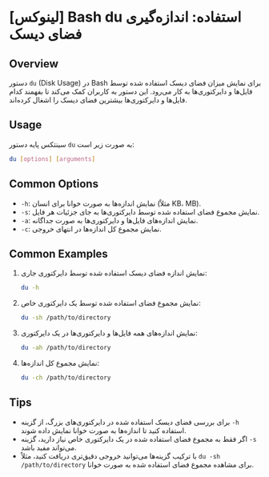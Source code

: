 # [لینوکس] Bash du استفاده: اندازه‌گیری فضای دیسک

## Overview
دستور `du` (Disk Usage) در Bash برای نمایش میزان فضای دیسک استفاده شده توسط فایل‌ها و دایرکتوری‌ها به کار می‌رود. این دستور به کاربران کمک می‌کند تا بفهمند کدام فایل‌ها و دایرکتوری‌ها بیشترین فضای دیسک را اشغال کرده‌اند.

## Usage
سینتکس پایه دستور `du` به صورت زیر است:

```bash
du [options] [arguments]
```

## Common Options
- `-h`: نمایش اندازه‌ها به صورت خوانا برای انسان (مثلاً KB، MB).
- `-s`: نمایش مجموع فضای استفاده شده توسط دایرکتوری‌ها به جای جزئیات هر فایل.
- `-a`: نمایش اندازه‌های فایل‌ها و دایرکتوری‌ها به صورت جداگانه.
- `-c`: نمایش مجموع کل اندازه‌ها در انتهای خروجی.

## Common Examples
1. نمایش اندازه فضای دیسک استفاده شده توسط دایرکتوری جاری:
   ```bash
   du -h
   ```

2. نمایش مجموع فضای استفاده شده توسط یک دایرکتوری خاص:
   ```bash
   du -sh /path/to/directory
   ```

3. نمایش اندازه‌های همه فایل‌ها و دایرکتوری‌ها در یک دایرکتوری:
   ```bash
   du -ah /path/to/directory
   ```

4. نمایش مجموع کل اندازه‌ها:
   ```bash
   du -ch /path/to/directory
   ```

## Tips
- برای بررسی فضای دیسک استفاده شده در دایرکتوری‌های بزرگ، از گزینه `-h` استفاده کنید تا اندازه‌ها به صورت خوانا نمایش داده شوند.
- اگر فقط به مجموع فضای استفاده شده در یک دایرکتوری خاص نیاز دارید، گزینه `-s` می‌تواند مفید باشد.
- با ترکیب گزینه‌ها می‌توانید خروجی دقیق‌تری دریافت کنید، مثلاً `du -sh /path/to/directory` برای مشاهده مجموع فضای استفاده شده به صورت خوانا.